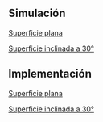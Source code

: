 ## Simulación 

[Superficie plana](https://drive.google.com/file/d/1y3uGdH961BiKHaZ72J60Qjr_lpkM3Vzi/view?usp=sharing)

[Superficie inclinada a 30°](https://drive.google.com/file/d/1-h9YJjoq_iWOIFHGYEf6vCYHRMuaRA1C/view?usp=sharing)

## Implementación

[Superficie plana](https://drive.google.com/file/d/1gwt2HBlk1KEJaAFnYnO8odIygEGLiFvn/view?usp=drive_link)

[Superficie inclinada a 30°](https://drive.google.com/file/d/1-iXqtReuPx85q1in9riHO6QqxAw6WvFO/view?usp=drive_link)

